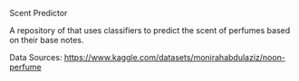 Scent Predictor

A repository of that uses classifiers to predict the scent of perfumes based on their base notes. 

Data Sources:
https://www.kaggle.com/datasets/monirahabdulaziz/noon-perfume
